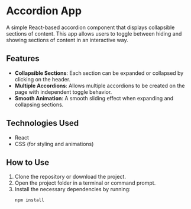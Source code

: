 # Accordion App

A simple React-based accordion component that displays collapsible sections of content. This app allows users to toggle between hiding and showing sections of content in an interactive way.

## Features

- **Collapsible Sections**: Each section can be expanded or collapsed by clicking on the header.
- **Multiple Accordions**: Allows multiple accordions to be created on the page with independent toggle behavior.
- **Smooth Animation**: A smooth sliding effect when expanding and collapsing sections.

## Technologies Used

- React
- CSS (for styling and animations)

## How to Use

1. Clone the repository or download the project.
2. Open the project folder in a terminal or command prompt.
3. Install the necessary dependencies by running:
   ```bash
   npm install
